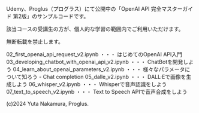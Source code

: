 Udemy、Proglus（プログラス）にて公開中の「OpenAI API 完全マスターガイド 第2版」のサンプルコードです。

該当コースの受講生の方が、個人的な学習の範囲内でご利用いただけます。

無断転載を禁止します。

02_first_openai_api_request_v2.ipynb ・・・ はじめてのOpenAI API入門
03_developing_chatbot_with_openai_api_v2.ipynb ・・・ ChatBotを開発しよう
04_learn_about_openai_parameters_v2.ipynb ・・・ 様々なパラメータについて知ろう - Chat completion
05_dalle_v2.ipynb ・・・ DALL·Eで画像を生成しよう
06_whisper_v2.ipynb ・・・ Whisperで音声認識をしよう
07_text_to_speech_v2.ipynb ・・・ Text to Speech APIで音声合成をしよう

(c)2024 Yuta Nakamura, Proglus.

